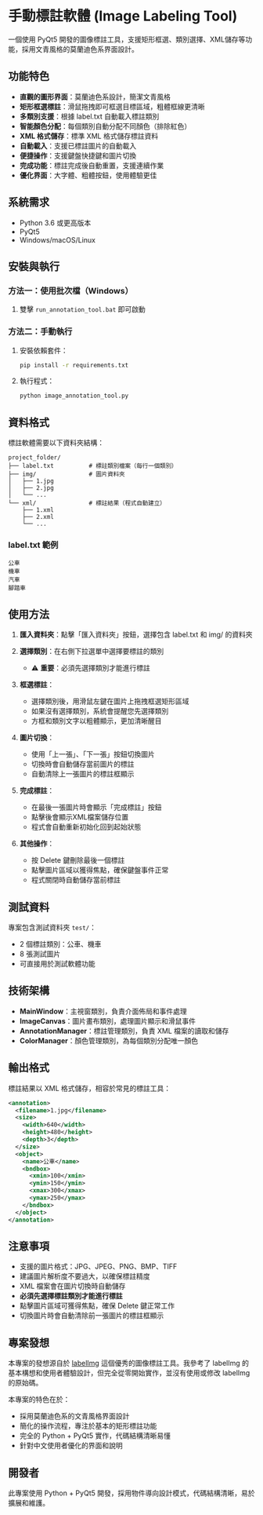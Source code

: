 # 手動標註軟體 (Image Labeling Tool)

一個使用 PyQt5 開發的圖像標註工具，支援矩形框選、類別選擇、XML儲存等功能，採用文青風格的莫蘭迪色系界面設計。

## 功能特色

- **直觀的圖形界面**：莫蘭迪色系設計，簡潔文青風格
- **矩形框選標註**：滑鼠拖拽即可框選目標區域，粗體框線更清晰
- **多類別支援**：根據 label.txt 自動載入標註類別
- **智能顏色分配**：每個類別自動分配不同顏色（排除紅色）
- **XML 格式儲存**：標準 XML 格式儲存標註資料
- **自動載入**：支援已標註圖片的自動載入
- **便捷操作**：支援鍵盤快捷鍵和圖片切換
- **完成功能**：標註完成後自動重置，支援連續作業
- **優化界面**：大字體、粗體按鈕，使用體驗更佳

## 系統需求

- Python 3.6 或更高版本
- PyQt5
- Windows/macOS/Linux

## 安裝與執行

### 方法一：使用批次檔（Windows）

1. 雙擊 `run_annotation_tool.bat` 即可啟動

### 方法二：手動執行

1. 安裝依賴套件：
   ```bash
   pip install -r requirements.txt
   ```

2. 執行程式：
   ```bash
   python image_annotation_tool.py
   ```

## 資料格式

標註軟體需要以下資料夾結構：

```
project_folder/
├── label.txt          # 標註類別檔案（每行一個類別）
├── img/               # 圖片資料夾
│   ├── 1.jpg
│   ├── 2.jpg
│   └── ...
└── xml/               # 標註結果（程式自動建立）
    ├── 1.xml
    ├── 2.xml
    └── ...
```

### label.txt 範例

```
公車
機車
汽車
腳踏車
```

## 使用方法

1. **匯入資料夾**：點擊「匯入資料夾」按鈕，選擇包含 label.txt 和 img/ 的資料夾

2. **選擇類別**：在右側下拉選單中選擇要標註的類別
   - ⚠️ **重要**：必須先選擇類別才能進行標註

3. **框選標註**：
   - 選擇類別後，用滑鼠左鍵在圖片上拖拽框選矩形區域
   - 如果沒有選擇類別，系統會提醒您先選擇類別
   - 方框和類別文字以粗體顯示，更加清晰醒目

4. **圖片切換**：
   - 使用「上一張」、「下一張」按鈕切換圖片
   - 切換時會自動儲存當前圖片的標註
   - 自動清除上一張圖片的標註框顯示

5. **完成標註**：
   - 在最後一張圖片時會顯示「完成標註」按鈕
   - 點擊後會顯示XML檔案儲存位置
   - 程式會自動重新初始化回到起始狀態

6. **其他操作**：
   - 按 Delete 鍵刪除最後一個標註
   - 點擊圖片區域以獲得焦點，確保鍵盤事件正常
   - 程式關閉時自動儲存當前標註

## 測試資料

專案包含測試資料夾 `test/`：
- 2 個標註類別：公車、機車
- 8 張測試圖片
- 可直接用於測試軟體功能

## 技術架構

- **MainWindow**：主視窗類別，負責介面佈局和事件處理
- **ImageCanvas**：圖片畫布類別，處理圖片顯示和滑鼠事件
- **AnnotationManager**：標註管理類別，負責 XML 檔案的讀取和儲存
- **ColorManager**：顏色管理類別，為每個類別分配唯一顏色

## 輸出格式

標註結果以 XML 格式儲存，相容於常見的標註工具：

```xml
<annotation>
  <filename>1.jpg</filename>
  <size>
    <width>640</width>
    <height>480</height>
    <depth>3</depth>
  </size>
  <object>
    <name>公車</name>
    <bndbox>
      <xmin>100</xmin>
      <ymin>150</ymin>
      <xmax>300</xmax>
      <ymax>250</ymax>
    </bndbox>
  </object>
</annotation>
```

## 注意事項

- 支援的圖片格式：JPG、JPEG、PNG、BMP、TIFF
- 建議圖片解析度不要過大，以確保標註精度
- XML 檔案會在圖片切換時自動儲存
- **必須先選擇標註類別才能進行標註**
- 點擊圖片區域可獲得焦點，確保 Delete 鍵正常工作
- 切換圖片時會自動清除前一張圖片的標註框顯示

## 專案發想

本專案的發想源自於 [labelImg](https://github.com/HumanSignal/labelImg) 這個優秀的圖像標註工具。我參考了 labelImg 的基本構想和使用者體驗設計，但完全從零開始實作，並沒有使用或修改 labelImg 的原始碼。

本專案的特色在於：
- 採用莫蘭迪色系的文青風格界面設計
- 簡化的操作流程，專注於基本的矩形標註功能
- 完全的 Python + PyQt5 實作，代碼結構清晰易懂
- 針對中文使用者優化的界面和說明

## 開發者

此專案使用 Python + PyQt5 開發，採用物件導向設計模式，代碼結構清晰，易於擴展和維護。